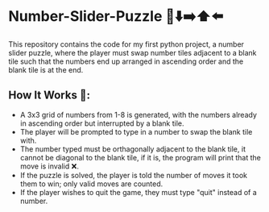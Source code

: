 # Number-Slider-Puzzle 🔢⬇️➡️⬆️⬅️
This repository contains the code for my first python project, a number slider puzzle, where the player must swap number tiles adjacent to a blank tile such that the numbers end up arranged in ascending order and the blank tile is at the end. 

## How It Works 📜:
* A 3x3 grid of numbers from 1-8 is generated, with the numbers already in ascending order but interrupted by a blank tile.
* The player will be prompted to type in a number to swap the blank tile with. 
* The number typed must be orthagonally adjacent to the blank tile, it cannot be diagonal to the blank tile, if it is, the program will print that the move is invalid ❌.
* If the puzzle is solved, the player is told the number of moves it took them to win; only valid moves are counted.
* If the player wishes to quit the game, they must type "quit" instead of a number.

